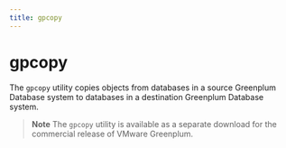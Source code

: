 ```yaml
---
title: gpcopy
---
```


# gpcopy

The `gpcopy` utility copies objects from databases in a source Greenplum Database system to databases in a destination Greenplum Database system.

> **Note** The `gpcopy` utility is available as a separate download for the commercial release of VMware Greenplum.
